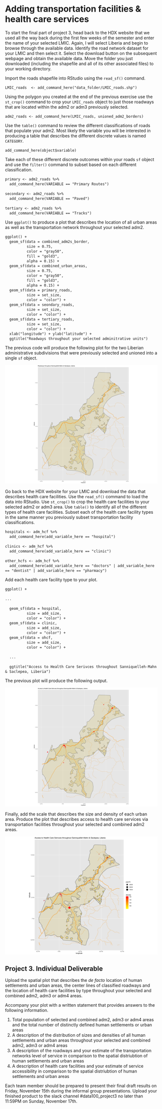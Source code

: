 # Adding transportation facilities & health care services

To start the final part of project 3, head back to the HDX website that we used all the way back during the first few weeks of the semester and enter the name of your selected LMIC.  Again, I will select Liberia and begin to browse through the available data.  Identify the road network dataset for your LMIC and then select it.  Select the download button on the subsequent webpage and obtain the available data.  Move the folder you just downloaded \(including the shapefile and all of its other associated files\) to your working directory.

Import the roads shapefile into RStudio using the `read_sf()` command.

```text
LMIC_roads  <- add_command_here("data_folder/LMIC_roads.shp")
```

Using the polygon you created at the end of the previous exercise use the `st_crop()` command to crop your `LMIC_roads` object to just those roadways that are located within the adm2 or adm3 previously selected.

```text
adm2_roads <- add_command_here(LMIC_roads, unioned_adm2_borders)
```

Use the `table()` command to review the different classifications of roads that populate your adm2.  Most likely the variable you will be interested in producing a table that describes the different discrete values is named `CATEGORY`.

```text
add_command_here(object$variable)
```

Take each of these different discrete outcomes within your roads `sf` object and use the `filter()` command to subset based on each different classification.

```text
primary <- adm2_roads %>%
  add_command_here(VARIABLE == "Primary Routes")

secondary <- adm2_roads %>%
  add_command_here(VARIABLE == "Paved")

tertiary <- adm2_roads %>%
  add_command_here(VARIABLE == "Tracks")
```

Use `ggplot()` to produce a plot that describes the location of all urban areas as well as the transportation network throughout your selected adm2.

```text
ggplot() +
  geom_sf(data = combined_adm2s_border,
          size = 0.75,
          color = "gray50",
          fill = "gold3",
          alpha = 0.15) +
  geom_sf(data = combined_urban_areas,
          size = 0.75,
          color = "gray50",
          fill = "gold3",
          alpha = 0.15) +
  geom_sf(data = primary_roads,
          size = set_size,
          color = "color") +
  geom_sf(data = seondary_roads,
          size = set_size,
          color = "color") +
  geom_sf(data = tertiary_roads,
          size = set_size,
          color = "color") +
  xlab("longitude") + ylab("latitude") +
  ggtitle("Roadways throughout your selected adminitrative units")
```

The previous code will produce the following plot for the two Liberian administrative subdivisions that were previously selected and unioned into a single `sf` object.

![](images/rplot02%20%286%29.png)

Go back to the HDX website for your LMIC and download the data that describes health care facilities.  Use the `read_sf()` command to load the data into RStudio.  Use `st_crop()` to crop the health care facilities to your selected adm2 or adm3 area.  Use `table()` to identify all of the different types of health care facilities.  Subset each of the health care facility types in the same manner you previously subset transportation facility classifications.

```text
hospitals <- adm_hcf %>%
  add_command_here(add_variable_here == "hospital")

clinics <- adm_hcf %>%
  add_command_here(add_variable_here == "clinic")

other_hcfs <- adm_hcf %>%
  add_command_here(add_variable_here == "doctors" | add_variable_here == "dentist" | add_variable_here == "pharmacy")
```

 Add each health care facility type to your plot.

```text
ggplot() +

...
  
  geom_sf(data = hospital,
          size = add_size,
          color = "color") +
  geom_sf(data = clinic,
          size = add_size,
          color = "color") +
  geom_sf(data = ohcf,
          size = add_size,
          color = "color") +
  
  ...
  
  ggtitle("Access to Health Care Serivces throughout Sanniquelleh-Mahn & Saclepea, Liberia")

```

The previous plot will produce the following output.

![](images/rplot01%20%281%29.png)

Finally, add the scale that describes the size and density of each urban area.  Produce the plot that describes access to health care services via transportation facilities throughout your selected and combined adm2 areas.

![](images/rplot04%20%282%29.png)

## Project 3. Individual Deliverable

Upload the spatial plot that describes the _de facto_ location of human settlements and urban areas, the center lines of classified roadways and the location of health care facilities by type throughout your selected and combined adm2, adm3 or adm4 areas.

Accompany your plot with a written statement that provides answers to the following information. 

1. Total population of selected and combined adm2, adm3 or adm4 areas and the total number of distinctly defined human settlements or urban areas
2. A description of the distribution of sizes and densities of all human settlements and urban areas throughout your selected and combined adm2, adm3 or adm4 areas
3. A description of the roadways and your estimate of the transportation networks level of service in comparison to the spatial distriubtion of human settlements and urban areas
4. A description of health care facilities and your estimate of service accessibility in comparison to the spatial distriubtion of human settlements and urban areas

Each team member should be prepared to present their final draft results on Friday, November 15th during the informal group presentations.  Upload your finished product to the slack channel \#data100\_project3 no later than 11:59PM on Sunday, November 17th.

